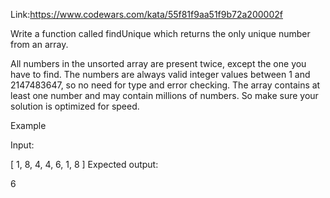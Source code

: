 Link:https://www.codewars.com/kata/55f81f9aa51f9b72a200002f

Write a function called findUnique which returns the only unique number from an array.

All numbers in the unsorted array are present twice, except the one you have to find. The numbers are always valid integer values between 1 and 2147483647, so no need for type and error checking. The array contains at least one number and may contain millions of numbers. So make sure your solution is optimized for speed.

Example

Input:

[ 1, 8, 4, 4, 6, 1, 8 ]
Expected output:

6
